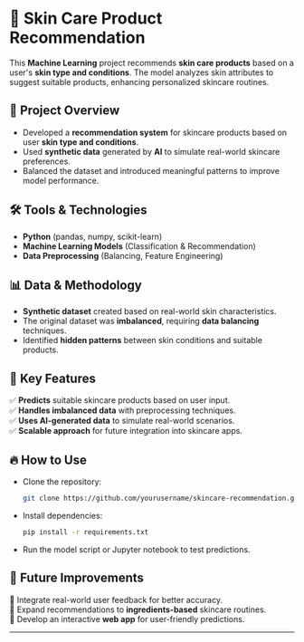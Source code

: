 # 🌿 Skin Care Product Recommendation  

This **Machine Learning** project recommends **skin care products** based on a user's **skin type and conditions**. The model analyzes skin attributes to suggest suitable products, enhancing personalized skincare routines.  

## 📌 Project Overview  

- Developed a **recommendation system** for skincare products based on user **skin type and conditions**.  
- Used **synthetic data** generated by **AI** to simulate real-world skincare preferences.  
- Balanced the dataset and introduced meaningful patterns to improve model performance.  

## 🛠 Tools & Technologies  

- **Python** (pandas, numpy, scikit-learn)  
- **Machine Learning Models** (Classification & Recommendation)  
- **Data Preprocessing** (Balancing, Feature Engineering)  

## 📊 Data & Methodology  

- **Synthetic dataset** created based on real-world skin characteristics.  
- The original dataset was **imbalanced**, requiring **data balancing** techniques.  
- Identified **hidden patterns** between skin conditions and suitable products.  

## 🚀 Key Features  

✅ **Predicts** suitable skincare products based on user input.  
✅ **Handles imbalanced data** with preprocessing techniques.  
✅ **Uses AI-generated data** to simulate real-world scenarios.  
✅ **Scalable approach** for future integration into skincare apps.  

## 🔥 How to Use  

- Clone the repository:  
  ```bash
  git clone https://github.com/yourusername/skincare-recommendation.git
  ```
- Install dependencies:  
  ```bash
  pip install -r requirements.txt
  ```
- Run the model script or Jupyter notebook to test predictions.  

## 📝 Future Improvements  

🔹 Integrate real-world user feedback for better accuracy.  
🔹 Expand recommendations to **ingredients-based** skincare routines.  
🔹 Develop an interactive **web app** for user-friendly predictions.  

---  
